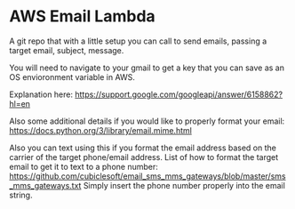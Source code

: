 # AWS Email Lambda
A git repo that with a little setup you can call to send emails, passing a target email, subject, message.


You will need to navigate to your gmail to get a key that you can save as an OS envioronment variable in AWS.

Explanation here:
https://support.google.com/googleapi/answer/6158862?hl=en

Also some additional details if you would like to properly format your email:
https://docs.python.org/3/library/email.mime.html

Also you can text using this if you format the email address based on the carrier of the target phone/email address. List of how to format the target email to get it to text to a phone number:
https://github.com/cubiclesoft/email_sms_mms_gateways/blob/master/sms_mms_gateways.txt
Simply insert the phone number properly into the email string.

